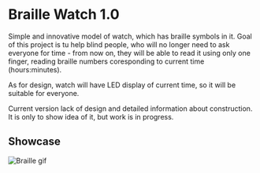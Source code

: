 
# Braille Watch 1.0

Simple and innovative model of watch, which has braille symbols in it. Goal of this project is tu help blind people, who will no longer need to ask everyone for time - from now on, they will be able to read it using only one finger, reading braille numbers coresponding to current time (hours:minutes).

As for design, watch will have LED display of current time, so it will be suitable for everyone.

Current version lack of design and detailed information about construction. It is only to show idea of it, but work is in progress.




## Showcase

![Braille gif](/assets/braille_beta1.1.gif)

